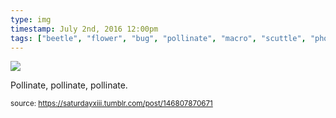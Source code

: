 ```yaml
---
type: img
timestamp: July 2nd, 2016 12:00pm
tags: ["beetle", "flower", "bug", "pollinate", "macro", "scuttle", "photography"]
---
```

<img src="https://saturdayxiii.github.io/media/146807870671.gif"/>
                                                                                          
Pollinate, pollinate, pollinate.
 
                                    
                
                
                
                
                                
<small>source: https://saturdayxiii.tumblr.com/post/146807870671</small>